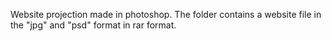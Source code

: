 Website projection made in photoshop. The folder contains a website file in the "jpg" and "psd" format in rar format. 
